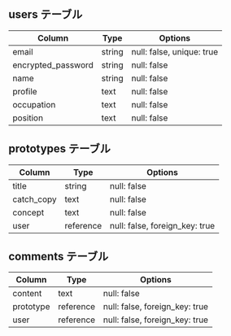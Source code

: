 ## users テーブル
| Column             | Type   | Options     |
| ------------------ | ------ | ----------- |
| email              | string | null: false, unique: true |
| encrypted_password | string | null: false |
| name               | string | null: false |
| profile            | text   | null: false |
| occupation         | text   | null: false |
| position           | text   | null: false |

## prototypes テーブル
| Column     | Type      | Options     |
| ---------- | --------- | ----------- |
| title      | string    | null: false |
| catch_copy | text      | null: false |
| concept    | text      | null: false |
| user       | reference | null: false, foreign_key: true |

## comments テーブル
| Column    | Type      | Options     |
| --------- | --------- | ----------- |
| content   | text      | null: false |
| prototype | reference | null: false, foreign_key: true |
| user      | reference | null: false, foreign_key: true |

